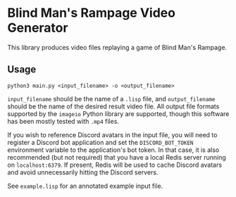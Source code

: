 # Blind Man's Rampage Video Generator

This library produces video files replaying a game of Blind Man's
Rampage.

## Usage

    python3 main.py <input_filename> -o <output_filename>

`input_filename` should be the name of a `.lisp` file, and
`output_filename` should be the name of the desired result video file.
All output file formats supported by the `imageio` Python library are
supported, though this software has been mostly tested with `.mp4`
files.

If you wish to reference Discord avatars in the input file, you will
need to register a Discord bot application and set the
`DISCORD_BOT_TOKEN` environment variable to the application's bot
token. In that case, it is also recommended (but not required) that
you have a local Redis server running on `localhost:6379`. If present,
Redis will be used to cache Discord avatars and avoid unnecessarily
hitting the Discord servers.

See `example.lisp` for an annotated example input file.
